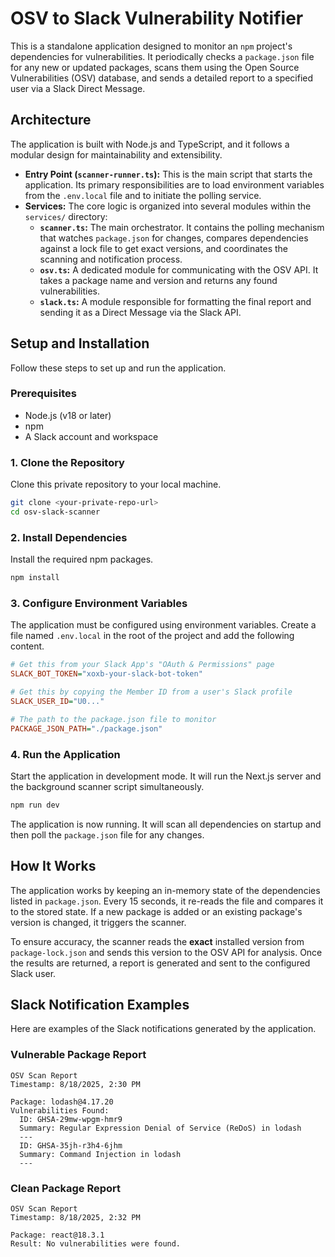 # OSV to Slack Vulnerability Notifier

This is a standalone application designed to monitor an `npm` project's dependencies for vulnerabilities. It periodically checks a `package.json` file for any new or updated packages, scans them using the Open Source Vulnerabilities (OSV) database, and sends a detailed report to a specified user via a Slack Direct Message.

## Architecture

The application is built with Node.js and TypeScript, and it follows a modular design for maintainability and extensibility.

- **Entry Point (`scanner-runner.ts`):** This is the main script that starts the application. Its primary responsibilities are to load environment variables from the `.env.local` file and to initiate the polling service.
- **Services:** The core logic is organized into several modules within the `services/` directory:
  - **`scanner.ts`:** The main orchestrator. It contains the polling mechanism that watches `package.json` for changes, compares dependencies against a lock file to get exact versions, and coordinates the scanning and notification process.
  - **`osv.ts`:** A dedicated module for communicating with the OSV API. It takes a package name and version and returns any found vulnerabilities.
  - **`slack.ts`:** A module responsible for formatting the final report and sending it as a Direct Message via the Slack API.

## Setup and Installation

Follow these steps to set up and run the application.

### Prerequisites

- Node.js (v18 or later)
- npm
- A Slack account and workspace

### 1\. Clone the Repository

Clone this private repository to your local machine.

```bash
git clone <your-private-repo-url>
cd osv-slack-scanner
```

### 2\. Install Dependencies

Install the required npm packages.

```bash
npm install
```

### 3\. Configure Environment Variables

The application must be configured using environment variables. Create a file named `.env.local` in the root of the project and add the following content.

```ini
# Get this from your Slack App's "OAuth & Permissions" page
SLACK_BOT_TOKEN="xoxb-your-slack-bot-token"

# Get this by copying the Member ID from a user's Slack profile
SLACK_USER_ID="U0..."

# The path to the package.json file to monitor
PACKAGE_JSON_PATH="./package.json"
```

### 4\. Run the Application

Start the application in development mode. It will run the Next.js server and the background scanner script simultaneously.

```bash
npm run dev
```

The application is now running. It will scan all dependencies on startup and then poll the `package.json` file for any changes.

## How It Works

The application works by keeping an in-memory state of the dependencies listed in `package.json`. Every 15 seconds, it re-reads the file and compares it to the stored state. If a new package is added or an existing package's version is changed, it triggers the scanner.

To ensure accuracy, the scanner reads the **exact** installed version from `package-lock.json` and sends this version to the OSV API for analysis. Once the results are returned, a report is generated and sent to the configured Slack user.

## Slack Notification Examples

Here are examples of the Slack notifications generated by the application.

### Vulnerable Package Report

```
OSV Scan Report
Timestamp: 8/18/2025, 2:30 PM

Package: lodash@4.17.20
Vulnerabilities Found:
  ID: GHSA-29mw-wpgm-hmr9
  Summary: Regular Expression Denial of Service (ReDoS) in lodash
  ---
  ID: GHSA-35jh-r3h4-6jhm
  Summary: Command Injection in lodash
  ---
```

### Clean Package Report

```
OSV Scan Report
Timestamp: 8/18/2025, 2:32 PM

Package: react@18.3.1
Result: No vulnerabilities were found.
```
